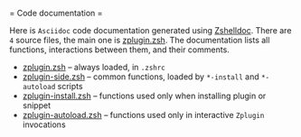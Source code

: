 = Code documentation =

Here is `Asciidoc` code documentation generated using [Zshelldoc](https://github.com/zdharma/zshelldoc).
There are `4` source files, the main one is [zplugin.zsh](zplugin.zsh.adoc). The documentation
lists all functions, interactions between them, and their comments.

 * [zplugin.zsh](zplugin.zsh.adoc) – always loaded, in `.zshrc`
 * [zplugin-side.zsh](zplugin-side.zsh.adoc) – common functions, loaded by `*-install` and `*-autoload` scripts
 * [zplugin-install.zsh](zplugin-install.zsh.adoc) – functions used only when installing plugin or snippet
 * [zplugin-autoload.zsh](zplugin-autoload.zsh.adoc) – functions used only in interactive `Zplugin` invocations
